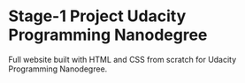 # Stage-1 Project Udacity Programming Nanodegree 

Full website built with HTML and CSS from scratch for Udacity Programming Nanodegree. 
